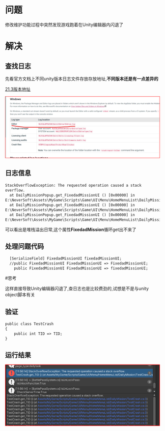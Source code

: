 # 问题
修改维护功能过程中突然发现游戏跑着在Unity编辑器内闪退了

# 解决
## 查找日志
先看官方文档上不同unity版本日志文件存放存放地址,**不同版本还是有一点差异的**

[21.3版本地址](https://docs.unity3d.com/2021.3/Documentation/Manual/LogFiles.html)

![](../Image/EditorLogPath.png)
## 日志信息

```
StackOverflowException: The requested operation caused a stack overflow.
  at DailyMissionPopup.get_FixedadMissionUI () [0x00000] in E:\NeverSoft\Assets\MyGame\Scripts\Game\UI\Menu\HomeMenuList\DailyMission\DailyMissionPopup.cs:19 
  at DailyMissionPopup.get_FixedadMissionUI () [0x00000] in E:\NeverSoft\Assets\MyGame\Scripts\Game\UI\Menu\HomeMenuList\DailyMission\DailyMissionPopup.cs:19 
  at DailyMissionPopup.get_FixedadMissionUI () [0x00000] in E:\NeverSoft\Assets\MyGame\Scripts\Game\UI\Menu\HomeMenuList\DailyMission\DailyMissionPopup.cs:19 
```
可以看出是堆栈溢出日常,这个属性**FixedadMission**循环get出不来了

## 处理问题代码

```  
  [SerializeField] FixedadMissionUI fixedadMissionUI;
  //public FixedadMissionUI FixedadMissionUI => FixedadMissionUI;
    public FixedadMissionUI FixedadMissionUI => fixedadMissionUI;
```
#思考

这样直接导致Unity编辑器闪退了,查日志也是比较费劲的,试想是不是与unity object脚本有关

## 验证

```
public class TestCrash
{
    public int TID => TID;
}
```
## 运行结果
![](../Image/stackoverflowdebug.png)
